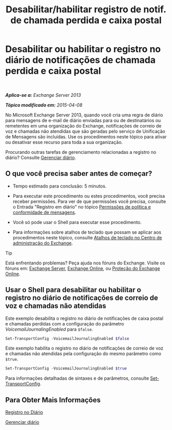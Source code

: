 ﻿---
title: 'Desabilitar/habilitar registro de notif. de chamada perdida e caixa postal'
TOCTitle: Desabilitar ou habilitar o registro no diário de notificações de chamada perdida e caixa postal
ms:assetid: 5164a92e-69e6-4339-b80c-0cfbf0dc0198
ms:mtpsurl: https://technet.microsoft.com/pt-br/library/Bb201690(v=EXCHG.150)
ms:contentKeyID: 50485578
ms.date: 05/22/2018
mtps_version: v=EXCHG.150
ms.translationtype: MT
---

# Desabilitar ou habilitar o registro no diário de notificações de chamada perdida e caixa postal

 

_**Aplica-se a:** Exchange Server 2013_

_**Tópico modificado em:** 2015-04-08_

No Microsoft Exchange Server 2013, quando você cria uma regra de diário para mensagens de e-mail de diário enviadas para ou de destinatários ou remetentes em uma organização do Exchange, notificações de correio de voz e chamadas não atendidas que são geradas pelo serviço de Unificação de Mensagens são incluídas. Use os procedimentos neste tópico para ativar ou desativar esse recurso para toda a sua organização.

Procurando outras tarefas de gerenciamento relacionadas a registro no diário? Consulte [Gerenciar diário](https://docs.microsoft.com/pt-br/exchange/security-and-compliance/journaling/manage-journaling).

## O que você precisa saber antes de começar?

  - Tempo estimado para conclusão: 5 minutos.

  - Para executar este procedimento ou estes procedimentos, você precisa receber permissões. Para ver de que permissões você precisa, consulte o Entrada "Registro em diário" no tópico [Permissões de política e conformidade de mensagens](messaging-policy-and-compliance-permissions-exchange-2013-help.md).

  - Você só pode usar o Shell para executar esse procedimento.

  - Para informações sobre atalhos de teclado que possam se aplicar aos procedimentos neste tópico, consulte [Atalhos de teclado no Centro de administração do Exchange](keyboard-shortcuts-in-the-exchange-admin-center-exchange-online-protection-help.md).


> [!TIP]
> Está enfrentando problemas? Peça ajuda nos fóruns do Exchange. Visite os fóruns em: <A href="https://go.microsoft.com/fwlink/p/?linkid=60612">Exchange Server</A>, <A href="https://go.microsoft.com/fwlink/p/?linkid=267542">Exchange Online</A>, ou <A href="https://go.microsoft.com/fwlink/p/?linkid=285351">Proteção do Exchange Online</A>.



## Usar o Shell para desabilitar ou habilitar o registro no diário de notificações de correio de voz e chamadas não atendidas

Este exemplo desabilita o registro no diário de notificações de caixa postal e chamadas perdidas com a configuração do parâmetro *VoicemailJournalingEnabled* para `$false`.

```powershell
Set-TransportConfig -VoicemailJournalingEnabled $false
```

Este exemplo habilita o registro no diário de notificações de correio de voz e chamadas não atendidas pela configuração do mesmo parâmetro como `$true`.

```powershell
Set-TransportConfig -VoicemailJournalingEnabled $true
```

Para informações detalhadas de sintaxes e de parâmetros, consulte [Set-TransportConfig](https://technet.microsoft.com/pt-br/library/bb124151\(v=exchg.150\)).

## Para Obter Mais Informações

[Registro no Diário](journaling-exchange-2013-help.md)

[Gerenciar diário](https://docs.microsoft.com/pt-br/exchange/security-and-compliance/journaling/manage-journaling)

